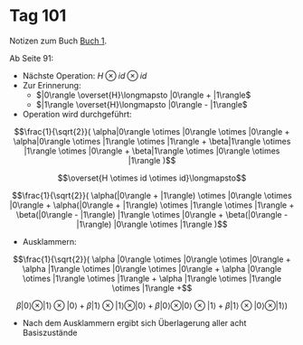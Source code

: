 # Tag 101

Notizen zum Buch [Buch 1](../Buch1.md).

Ab Seite 91:
* Nächste Operation: $H \otimes id \otimes id$
* Zur Erinnerung:
  - $|0\rangle \overset{H}\longmapsto |0\rangle + |1\rangle$
  - $|1\rangle \overset{H}\longmapsto |0\rangle - |1\rangle$
* Operation wird durchgeführt:
```math
\frac{1}{\sqrt{2}}(
\alpha|0\rangle \otimes |0\rangle \otimes |0\rangle +
\alpha|0\rangle \otimes |1\rangle \otimes |1\rangle +
\beta|1\rangle \otimes |1\rangle \otimes |0\rangle +
\beta|1\rangle \otimes |0\rangle \otimes |1\rangle
)
```
```math
\overset{H \otimes id \otimes id}\longmapsto
```
```math
\frac{1}{\sqrt{2}}(
\alpha(|0\rangle + |1\rangle) \otimes |0\rangle \otimes |0\rangle +
\alpha(|0\rangle + |1\rangle) \otimes |1\rangle \otimes |1\rangle +
\beta(|0\rangle - |1\rangle) |1\rangle \otimes |0\rangle +
\beta(|0\rangle - |1\rangle) |0\rangle \otimes |1\rangle
)
```
* Ausklammern:
```math
\frac{1}{\sqrt{2}}(
\alpha |0\rangle \otimes |0\rangle \otimes |0\rangle +
\alpha |1\rangle \otimes |0\rangle \otimes |0\rangle +
\alpha |0\rangle \otimes |1\rangle \otimes |1\rangle +
\alpha |1\rangle \otimes |1\rangle \otimes |1\rangle +
```
```math
\beta |0\rangle \otimes |1\rangle \otimes |0\rangle +
\beta |1\rangle \otimes |1\rangle \otimes |0\rangle +
\beta |0\rangle \otimes |0\rangle \otimes |1\rangle +
\beta |1\rangle \otimes |0\rangle \otimes |1\rangle
)
```
* Nach dem Ausklammern ergibt sich Überlagerung aller acht Basiszustände

